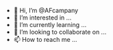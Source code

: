 - 👋 Hi, I’m @AFcampany
- 👀 I’m interested in ...
- 🌱 I’m currently learning ...
- 💞️ I’m looking to collaborate on ...
- 📫 How to reach me ...

<!---
AFcampany/AFcampany is a ✨ special ✨ repository because its `README.md` (this file) appears on your GitHub profile.
You can click the Preview link to take a look at your changes.
--->
